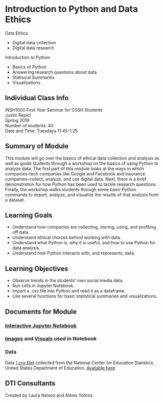 # Introduction to Python and Data Ethics

Data Ethics
- Digital data collection
- Digital data research

Introduction to Python
- Basics of Python
- Answering research questions about data 
- Statisical Summaries
- Visualizations

## Individual Class Info
INSH1000 First Year Seminar for CSSH Students
<br>
Justin Repici
<br>
Spring 2019
<br>
Number of students: 40
<br>
Date and Time: Tuesdays 11:45-1:25
<br>

## Summary of Module
This module will go over the basics of ethical data collection and analysis as well as guide students through a workshop on the basics of using Python to analyze data. The first part of this module looks at the ways in which companies–tech companies like Google and Facebook and insurance companies–collect, analyze, and use digital data. Next, there is a brief demonstration for how Python has been used to tackle research questions. Finally, the workshop walks students through some basic Python commands to import, analyze, and visualize the results of that analysis from a dataset. 

## Learning Goals
- Understand how companies are collecting, storing, using, and profiting off data.
- Understand ethical choices behind working with data. 
- Understand what Python is, why it is useful, and how to use Python for data analysis.
- Understand how Python interacts with, and represents, data.

## Learning Objectives
- Observe trends in the students' own social media data.
- Run cells in Jupyter Notebook.
- Import a .csv file into Python and read it as a dataframe.
- Use several functions for basic statistical summaries and visualizations.

## Documents for Module

### [Interactive Jupyter Notebook](https://github.com/NULabNortheastern/digitalassignmentshowcase/blob/master/intro_python/first_year_seminar-spring2019-repici/intro_to_python.ipynb)

### [Images](https://github.com/NULabNortheastern/digitalassignmentshowcase/tree/master/intro_python/first_year_seminar-spring2019-repici/images) and [Visuals](https://github.com/NULabNortheastern/digitalassignmentshowcase/tree/master/intro_python/first_year_seminar-spring2019-repici/visuals) used in Notebook

### Data
Data [(.csv file)](https://github.com/NULabNortheastern/digitalassignmentshowcase/blob/master/intro_python/first_year_seminar-spring2019-repici/education_dataset.csv) collected from the National Center for Education Statistics, United States Department of Education. [Available here](http://nces.ed.gov/ecls/kindergarten.asp)

## DTI Consultants
Created by Laura Nelson and Alexis Yohros
